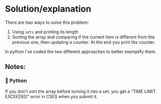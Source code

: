 # Solution/explanation
There are two ways to solve this problem: 
1) Using `sets` and printing its length 
2) Sorting the array and comparing if the current item is different from the previous one, then updating a counter. At the end you print the counter.

In python i've coded the two different approaches to better exemplify them.

## Notes:
### 🐍 Python
If you don't sort the array before turning it into a set, you get a "TIME LIMIT EXCEEDED" error in CSES when you submit it. 


